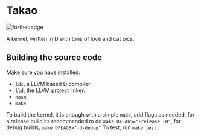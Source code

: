 # Takao

![forthebadge](https://forthebadge.com/images/badges/contains-cat-gifs.svg)

A kernel, written in D with tons of love and cat pics.

## Building the source code

Make sure you have installed:

* `ldc`, a LLVM based D compiler.
* `lld`, the LLVM project linker.
* `nasm`.
* `make`.

To build the kernel, it is enough with a simple `make`, add flags as needed, for
a release build its recommended to do `make DFLAGS="-release -O"`, for debug
builds, `make DFLAGS="-d-debug"`
To test, run `make test`.
